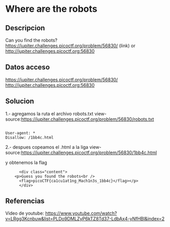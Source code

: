 # Where are the robots

## Descripcion

Can you find the robots? https://jupiter.challenges.picoctf.org/problem/56830/ (link) or 
http://jupiter.challenges.picoctf.org:56830

## Datos acceso

https://jupiter.challenges.picoctf.org/problem/56830/
http://jupiter.challenges.picoctf.org:56830

## Solucion

1.- agregamos la ruta el archivo robots.txt
view-source:https://jupiter.challenges.picoctf.org/problem/56830/robots.txt

```shell

User-agent: *
Disallow: /1bb4c.html
```

2.- despues copeamos el .html a la liga
view-source:https://jupiter.challenges.picoctf.org/problem/56830/1bb4c.html

y obtenemos la flag

```shell
      <div class="content">
	<p>Guess you found the robots<br />
	  <flag>picoCTF{ca1cu1at1ng_Mach1n3s_1bb4c}</flag></p>
      </div>
```

## Referencias

Video de youtube: https://www.youtube.com/watch?v=LRgg3Kcnbuw&list=PLDo9DMLZyP6kTZ8Td37-LdbAx4-yNfHBl&index=2
